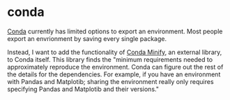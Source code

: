 # conda

[Conda](https://github.com/conda/conda) currently has limited options to export an environment. Most people export an envrionment by saving every single package.

Instead, I want to add the functionality of [Conda Minify](https://github.com/jamespreed/conda-minify), an external library, to Conda itself. This library finds the "minimum requirements needed to approximately reproduce the environment. Conda can figure out the rest of the details for the dependencies. For example, if you have an environment with Pandas and Matplotib; sharing the environment really only requires specifying Pandas and Matplotib and their versions."
